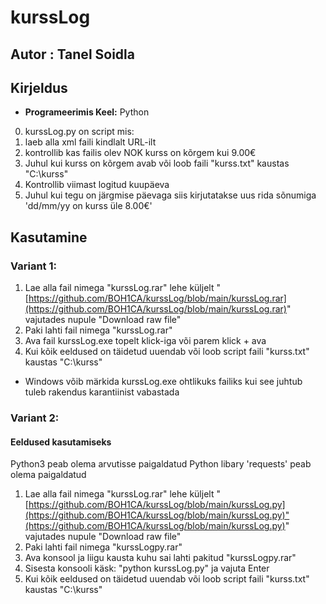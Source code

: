 # kurssLog

## Autor : Tanel Soidla

## Kirjeldus
- **Programeerimis Keel:** Python
0. kurssLog.py on script mis: 
1. laeb alla xml faili kindlalt URL-ilt
2. kontrollib kas failis olev NOK kurss on kõrgem kui 9.00€
3. Juhul kui kurss on kõrgem avab või loob faili "kurss.txt" kaustas "C:\kurss"
4. Kontrollib viimast logitud kuupäeva
5. Juhul kui tegu on järgmise päevaga siis kirjutatakse uus rida sõnumiga 'dd/mm/yy on kurss üle 8.00€'

## Kasutamine

### Variant 1:

1. Lae alla fail nimega "kurssLog.rar" lehe küljelt "[https://github.com/BOH1CA/kurssLog/blob/main/kurssLog.rar](https://github.com/BOH1CA/kurssLog/blob/main/kurssLog.rar)" vajutades nupule "Download raw file"
2. Paki lahti fail nimega "kurssLog.rar"
3. Ava fail kurssLog.exe topelt klick-iga või parem klick + ava
4. Kui kõik eeldused on täidetud uuendab või loob script faili "kurss.txt" kaustas "C:\kurss"
* Windows võib märkida kurssLog.exe ohtlikuks failiks kui see juhtub tuleb rakendus karantiinist vabastada

### Variant 2:

#### Eeldused kasutamiseks
Python3 peab olema arvutisse paigaldatud
    Python libary 'requests' peab olema paigaldatud

1. Lae alla fail nimega "kurssLog.rar" lehe küljelt "[https://github.com/BOH1CA/kurssLog/blob/main/kurssLog.py](https://github.com/BOH1CA/kurssLog/blob/main/kurssLog.py)"(https://github.com/BOH1CA/kurssLog/blob/main/kurssLog.py)" vajutades nupule "Download raw file"
2. Paki lahti fail nimega "kurssLogpy.rar"
3. Ava konsool ja liigu kausta kuhu sai lahti pakitud "kurssLogpy.rar"
4. Sisesta konsooli käsk: "python kurssLog.py" ja vajuta Enter
5. Kui kõik eeldused on täidetud uuendab või loob script faili "kurss.txt" kaustas "C:\kurss"
